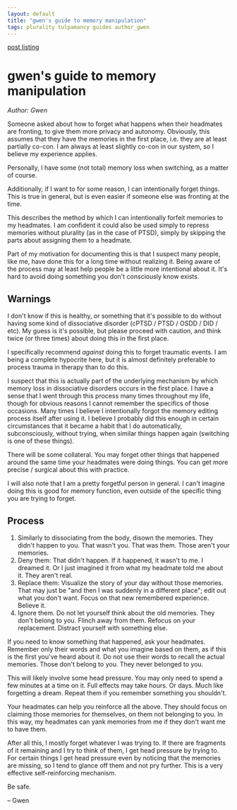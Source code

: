 ```yaml
---
layout: default
title: "gwen's guide to memory manipulation"
tags: plurality tulpamancy guides author_gwen
---
```


[post listing](/)
# gwen's guide to memory manipulation
_Author: Gwen_

Someone asked about how to forget what happens when their headmates are fronting, to give them more privacy and autonomy. Obviously, this assumes that they have the memories in the first place, i.e. they are at least partially co-con. I am always at least slightly co-con in our system, so I believe my experience applies.

Personally, I have some (not total) memory loss when switching, as a matter of course.

Additionally, if I want to for some reason, I can intentionally forget things. This is true in general, but is even easier if someone else was fronting at the time.

This describes the method by which I can intentionally forfeit memories to my headmates. I am confident it could also be used simply to repress memories without plurality (as in the case of PTSD), simply by skipping the parts about assigning them to a headmate.

Part of my motivation for documenting this is that I suspect many people, like me, have done this for a long time without realizing it. Being aware of the process may at least help people be a little more intentional about it. It's hard to avoid doing something you don't consciously know exists.

## Warnings
I don't know if this is healthy, or something that it's possible to do without having some kind of dissociative disorder (cPTSD / PTSD / OSDD / DID / etc). My guess is it's possible, but please proceed with caution, and think twice (or three times) about doing this in the first place.

I specifically recommend _against_ doing this to forget traumatic events. I am being a complete hypocrite here, but it is almost definitely preferable to process trauma in therapy than to do this.

I suspect that this is actually part of the underlying mechanism by which memory loss in dissociative disorders occurs in the first place. I have a sense that I went through this process many times throughout my life, though for obvious reasons I cannot remember the specifics of those occasions. Many times I believe I intentionally forgot the memory editing process itself after using it. I believe I probably did this enough in certain circumstances that it became a habit that I do automatically, subconsciously, without trying, when similar things happen again (switching is one of these things).

There will be some collateral. You may forget other things that happened around the same time your headmates were doing things. You can get more precise / surgical about this with practice.

I will also note that I am a pretty forgetful person in general. I can't imagine doing this is good for memory function, even outside of the specific thing you are trying to forget.

## Process
1. Similarly to dissociating from the body, disown the memories. They didn't happen to you. That wasn't you. That was them. Those aren't your memories.
2. Deny them: That didn't happen. If it happened, it wasn't to me. I dreamed it. Or I just imagined it from what my headmate told me about it. They aren't real.
3. Replace them: Visualize the story of your day without those memories. That may just be "and then I was suddenly in a different place"; edit out what you don't want. Focus on that new remembered experience. Believe it.
4. Ignore them. Do not let yourself think about the old memories. They don't belong to you. Flinch away from them. Refocus on your replacement. Distract yourself with something else.

If you need to know something that happened, ask your headmates. Remember only their words and what you imagine based on them, as if this is the first you've heard about it. Do not use their words to recall the actual memories. Those don't belong to you. They never belonged to you.

This will likely involve some head pressure. You may only need to spend a few minutes at a time on it. Full effects may take hours. Or days. Much like forgetting a dream. Repeat them if you remember something you shouldn't.

Your headmates can help you reinforce all the above. They should focus on claiming those memories for themselves, on them not belonging to you. In this way, my headmates can yank memories from me if they don't want me to have them.

After all this, I mostly forget whatever I was trying to. If there are fragments of it remaining and I try to think of them, I get head pressure by trying to. For certain things I get head pressure even by noticing that the memories are missing, so I tend to glance off them and not pry further. This is a very effective self-reinforcing mechanism.

Be safe.

– Gwen
